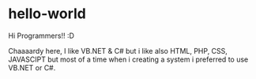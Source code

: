 # hello-world

Hi Programmers!! :D

Chaaaardy here, I like VB.NET & C# but i like also HTML, PHP, CSS, JAVASCIPT but most of a time when i creating a system i preferred to use VB.NET or C#.
